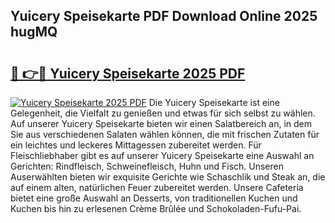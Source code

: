 ## Yuicery Speisekarte PDF Download Online 2025 hugMQ

# <h2><a href="http://gc6ortd.nevu.top/?p=Yuicery+Speisekarte">🔗 👉🔴 Yuicery Speisekarte 2025 PDF</a></h2>

[![Yuicery Speisekarte 2025 PDF](https://i.imgur.com/dBaPXMq.png)](http://gc6ortd.nevu.top/?p=Yuicery+Speisekarte)
Die Yuicery Speisekarte ist eine Gelegenheit, die Vielfalt zu genießen und etwas für sich selbst zu wählen. Auf unserer Yuicery Speisekarte bieten wir einen Salatbereich an, in dem Sie aus verschiedenen Salaten wählen können, die mit frischen Zutaten für ein leichtes und leckeres Mittagessen zubereitet werden. Für Fleischliebhaber gibt es auf unserer Yuicery Speisekarte eine Auswahl an Gerichten: Rindfleisch, Schweinefleisch, Huhn und Fisch. Unseren Auserwählten bieten wir exquisite Gerichte wie Schaschlik und Steak an, die auf einem alten, natürlichen Feuer zubereitet werden. Unsere Cafeteria bietet eine große Auswahl an Desserts, von traditionellen Kuchen und Kuchen bis hin zu erlesenen Crème Brûlée und Schokoladen-Fufu-Pai.
